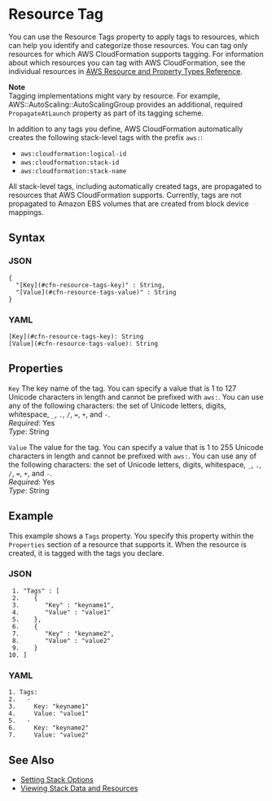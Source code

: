 # Resource Tag<a name="aws-properties-resource-tags"></a>

You can use the Resource Tags property to apply tags to resources, which can help you identify and categorize those resources\. You can tag only resources for which AWS CloudFormation supports tagging\. For information about which resources you can tag with AWS CloudFormation, see the individual resources in [AWS Resource and Property Types Reference](aws-template-resource-type-ref.md)\.

**Note**  
Tagging implementations might vary by resource\. For example, AWS::AutoScaling::AutoScalingGroup provides an additional, required `PropagateAtLaunch` property as part of its tagging scheme\.

In addition to any tags you define, AWS CloudFormation automatically creates the following stack\-level tags with the prefix `aws:`:
+ `aws:cloudformation:logical-id`
+ `aws:cloudformation:stack-id`
+ `aws:cloudformation:stack-name`

All stack\-level tags, including automatically created tags, are propagated to resources that AWS CloudFormation supports\. Currently, tags are not propagated to Amazon EBS volumes that are created from block device mappings\.

## Syntax<a name="w4622ab1c21c10d182c13c13"></a>

### JSON<a name="aws-properties-resource-tags-syntax.json"></a>

```
{
  "[Key](#cfn-resource-tags-key)" : String,
  "[Value](#cfn-resource-tags-value)" : String
}
```

### YAML<a name="aws-properties-resource-tags-syntax.yaml"></a>

```
[Key](#cfn-resource-tags-key): String
[Value](#cfn-resource-tags-value): String
```

## Properties<a name="w4622ab1c21c10d182c13c15"></a>

`Key`  <a name="cfn-resource-tags-key"></a>
The key name of the tag\. You can specify a value that is 1 to 127 Unicode characters in length and cannot be prefixed with `aws:`\. You can use any of the following characters: the set of Unicode letters, digits, whitespace, `_`, `.`, `/`, `=`, `+`, and `-`\.  
*Required*: Yes  
*Type*: String

`Value`  <a name="cfn-resource-tags-value"></a>
The value for the tag\. You can specify a value that is 1 to 255 Unicode characters in length and cannot be prefixed with `aws:`\. You can use any of the following characters: the set of Unicode letters, digits, whitespace, `_`, `.`, `/`, `=`, `+`, and `-`\.  
*Required*: Yes  
*Type*: String

## Example<a name="aws-properties-resource-tags-examples"></a>

This example shows a `Tags` property\. You specify this property within the `Properties` section of a resource that supports it\. When the resource is created, it is tagged with the tags you declare\.

### JSON<a name="aws-properties-resource-tags-example.json"></a>

```
 1. "Tags" : [
 2.    {
 3.       "Key" : "keyname1",
 4.       "Value" : "value1"
 5.    },
 6.    {
 7.       "Key" : "keyname2",
 8.       "Value" : "value2"
 9.    }
10. ]
```

### YAML<a name="aws-properties-resource-tags-example.yaml"></a>

```
1. Tags: 
2.   - 
3.     Key: "keyname1"
4.     Value: "value1"
5.   - 
6.     Key: "keyname2"
7.     Value: "value2"
```

## See Also<a name="w4622ab1c21c10d182c13c19"></a>
+ [Setting Stack Options](cfn-console-add-tags.md)
+ [Viewing Stack Data and Resources](cfn-console-view-stack-data-resources.md)